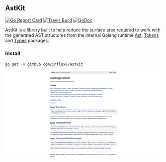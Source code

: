 AstKit
---------
[![Go Report Card](https://goreportcard.com/badge/github.com/influx6/astkit)](https://goreportcard.com/report/github.com/influx6/astkit)
[![Travis Build](https://travis-ci.org/influx6/astkit.svg?branch=master)](https://travis-ci.org/influx6/astkit#)
 [![GoDoc](https://godoc.org/github.com/influx6/astkit?status.svg)](http://godoc.org/github.com/influx6/astkit)
 
AstKit is a library built to help reduce the surface area required to work with the generated AST structures from the internal
Golang runtime [Ast](https://golang.org/pkg/go/ast), [Tokens](https://golang.org/pkg/go/tokens) and [Types](https://golang.org/pkg/go/types)
packages.

### Install

```bash
go get -u github.com/influx6/astkit
```

![Docs](./media/docs.png)

